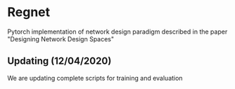 # Regnet
Pytorch implementation of network design paradigm described in the paper "Designing Network Design Spaces"

## Updating (12/04/2020)
We are updating complete scripts for training and evaluation